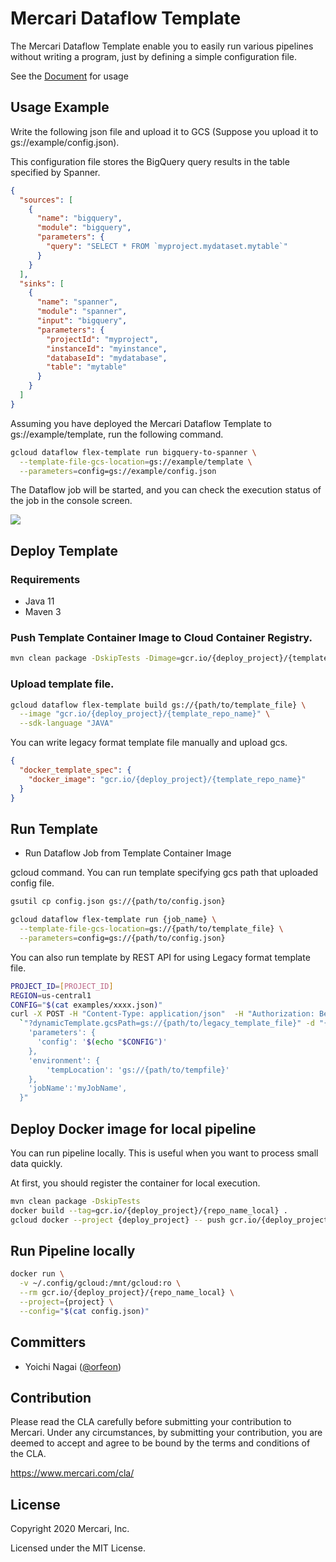 # Mercari Dataflow Template

The Mercari Dataflow Template enable you to easily run various pipelines without writing a program, just by defining a simple configuration file.

See the [Document](docs/README.md) for usage

## Usage Example

Write the following json file and upload it to GCS (Suppose you upload it to gs://example/config.json).

This configuration file stores the BigQuery query results in the table specified by Spanner.

```json
{
  "sources": [
    {
      "name": "bigquery",
      "module": "bigquery",
      "parameters": {
        "query": "SELECT * FROM `myproject.mydataset.mytable`"
      }
    }
  ],
  "sinks": [
    {
      "name": "spanner",
      "module": "spanner",
      "input": "bigquery",
      "parameters": {
        "projectId": "myproject",
        "instanceId": "myinstance",
        "databaseId": "mydatabase",
        "table": "mytable"
      }
    }
  ]
}
```

Assuming you have deployed the Mercari Dataflow Template to gs://example/template, run the following command.

```sh
gcloud dataflow flex-template run bigquery-to-spanner \
  --template-file-gcs-location=gs://example/template \
  --parameters=config=gs://example/config.json
```

The Dataflow job will be started, and you can check the execution status of the job in the console screen.

<img src="https://raw.githubusercontent.com/mercari/DataflowTemplate/master/docs/images/bigquery-to-spanner.png">


## Deploy Template

### Requirements

* Java 11
* Maven 3

### Push Template Container Image to Cloud Container Registry.

```sh
mvn clean package -DskipTests -Dimage=gcr.io/{deploy_project}/{template_repo_name}
```

### Upload template file.

```sh
gcloud dataflow flex-template build gs://{path/to/template_file} \
  --image "gcr.io/{deploy_project}/{template_repo_name}" \
  --sdk-language "JAVA"
```

You can write legacy format template file manually and upload gcs.

```json
{
  "docker_template_spec": {
    "docker_image": "gcr.io/{deploy_project}/{template_repo_name}"
  }
}
```

## Run Template

* Run Dataflow Job from Template Container Image

gcloud command.
You can run template specifying gcs path that uploaded config file.

```sh
gsutil cp config.json gs://{path/to/config.json}

gcloud dataflow flex-template run {job_name} \
  --template-file-gcs-location=gs://{path/to/template_file} \
  --parameters=config=gs://{path/to/config.json}
```

You can also run template by REST API for using Legacy format template file.

```sh
PROJECT_ID=[PROJECT_ID]
REGION=us-central1
CONFIG="$(cat examples/xxxx.json)"
curl -X POST -H "Content-Type: application/json"  -H "Authorization: Bearer $(gcloud auth print-access-token)" "https://dataflow.googleapis.com/v1b3/projects/${PROJECT_ID}/locations/${REGION}/templates:launch"`
  `"?dynamicTemplate.gcsPath=gs://{path/to/legacy_template_file}" -d "{
    'parameters': {
      'config': '$(echo "$CONFIG")'
    },
    'environment': {
        'tempLocation': 'gs://{path/to/tempfile}'
    },
    'jobName':'myJobName',
  }"
```


## Deploy Docker image for local pipeline

You can run pipeline locally. This is useful when you want to process small data quickly.

At first, you should register the container for local execution.


```sh
mvn clean package -DskipTests
docker build --tag=gcr.io/{deploy_project}/{repo_name_local} .
gcloud docker --project {deploy_project} -- push gcr.io/{deploy_project}/{repo_name_local}
```

## Run Pipeline locally

```sh
docker run \
  -v ~/.config/gcloud:/mnt/gcloud:ro \
  --rm gcr.io/{deploy_project}/{repo_name_local} \
  --project={project} \
  --config="$(cat config.json)"
```

## Committers

 * Yoichi Nagai ([@orfeon](https://github.com/orfeon))

## Contribution

Please read the CLA carefully before submitting your contribution to Mercari.
Under any circumstances, by submitting your contribution, you are deemed to accept and agree to be bound by the terms and conditions of the CLA.

https://www.mercari.com/cla/

## License

Copyright 2020 Mercari, Inc.

Licensed under the MIT License.